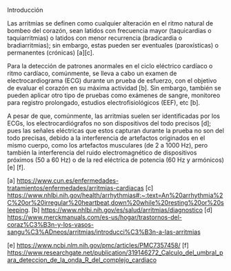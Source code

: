 Introducción

Las arritmias se definen como cualquier alteración en el ritmo natural de bombeo del corazón, sean latidos con frecuencia mayor (taquicardias o taquiarritmias) o latidos con menor recurrencia (bradicardia o bradiarritmias); sin embargo, estas pueden ser eventuales (paroxísticas) o permanentes (crónicas) [a][c]. 

Para la detección de patrones anormales en el ciclo eléctrico cardíaco o ritmo cardíaco, comúnmente, se lleva a cabo un examen de electrocardiograma (ECG) durante un prueba de esfuerzo, con el objetivo de evaluar el corazón en su máxima actividad [b]. Sin embargo, también se pueden aplicar otro tipo de pruebas como exámenes de sangre, monitoreo para registro prolongado, estudios electrofisiológicos (EEF), etc [b]. 

A pesar de que, comúnmente, las arritmias suelen ser identificadas por los ECGs, los electrocardiógrafos no son dispositivos del todo precisos [d];  pues las señales eléctricas que estos capturan durante la prueba no son del todo precisas, debido a la interferencia de artefactos originados en el mismo cuerpo, como los artefactos musculares (de 2 a 1000 Hz), pero también la interferencia del ruido electromagnético de dispositivos próximos (50 a 60 Hz) o de la red eléctrica de potencia (60 Hz y armónicos) [e] [f].

[a] https://www.cun.es/enfermedades-tratamientos/enfermedades/arritmias-cardiacas
[c] https://www.nhlbi.nih.gov/health/arrhythmias#:~:text=An%20arrhythmia%2C%20or%20irregular%20heartbeat,down%20while%20resting%20or%20sleeping. 
[b] https://www.nhlbi.nih.gov/es/salud/arritmias/diagnostico
[d] https://www.merckmanuals.com/es-us/hogar/trastornos-del-coraz%C3%B3n-y-los-vasos-sangu%C3%ADneos/arritmias/introducci%C3%B3n-a-las-arritmias

[e] https://www.ncbi.nlm.nih.gov/pmc/articles/PMC7357458/
[f] https://www.researchgate.net/publication/319146272_Calculo_del_umbral_para_deteccion_de_la_onda_R_del_complejo_cardiaco

